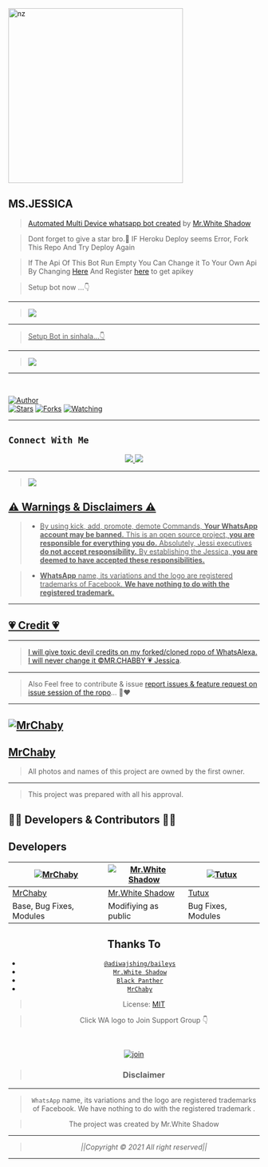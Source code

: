 
<img src="https://telegra.ph/file/57e0679dc28177770f449.jpg" alt="nz" width="350"/>
</p>

## MS.JESSICA


> [Automated Multi Device whatsapp bot created](https://github.com/whiteshadowofficial) by [Mr.White Shadow](https://github.com/whiteshadowofficial)

> Dont forget to give a star bro.🥲 IF Heroku Deploy seems Error, Fork This Repo And Try Deploy Again

> If The Api Of This Bot Run Empty You Can Change it To Your Own Api By Changing [Here](https://github.com/whiteshadowofficial/Jessi-WhatsApp-Bot-MD/blob/master/settings.js#L18) And Register [here](https://zenzapis.xyz/) to get apikey



> Setup bot now ...👇

----

> <a href="https://github.com/whiteshadowofficial/Jessi-Setup"><img src="https://img.shields.io/badge/Setup-Jessi WA Bot-ff0000?style=for-the-badge&logo=github&logoColor=FFFFFF6B&link=https://www.youtube.com/c/BOTINDO" /><br>

----

> Setup Bot in sinhala...👇

----

> <a href="https://github.com/whiteshadowofficial/Jessi-WhatsApp-Bot-MD/wiki/How-to-create-bot-in-sinhala"><img src="https://img.shields.io/badge/Setup-Jessi WA Bot-ff0000?style=for-the-badge&logo=github&logoColor=ff000000&link=https://www.youtube.com/c/BOTINDO" /><br>



----



</br>

<a href="https://github.com/whiteshadowofficial"><img title="Author" src="https://img.shields.io/badge/Author-whiteshadowofficial-blue.svg?color=54aeff&style=for-the-badge&logo=github" /></a>  
<a href="https://github.com/whiteshadowofficial"><img title="Stars" src="https://img.shields.io/github/stars/whiteshadowofficial/STEFANIE-MD-WA-BOT?color=54aeff&style=flat-square" /></a>
<a href="https://github.com/whiteshadowofficial/network/members"><img title="Forks" src="https://img.shields.io/github/forks/whiteshadowofficial/STEFANIE-MD-WA-BOT?color=54aeff&style=flat-square" /></a>
<a href="https://github.com/whiteshadowofficial/watchers"><img title="Watching" src="https://img.shields.io/github/watchers/whiteshadowofficial/STEFANIE-MD-WA-BOT?label=watchers&color=54aeff&style=flat-square" /></a> <br>




----


## ```Connect With Me```
<p align="center">
<a href="https://wa.me/94779529221"><img src="https://img.shields.io/badge/Contact Mr.White Shadow-25D366?style=for-the-badge&logo=whatsapp&logoColor=white" />
<a href="https://youtube.com/channel/UCKW8EUxAo6A7RKhc35H54wg"><img src="https://img.shields.io/badge/Subscribe WS MODZ OFC-ff0000?style=for-the-badge&logo=youtube&logoColor=ff000000&link=https://youtube.com/channel/UCKW8EUxAo6A7RKhc35H54wg" /><br>
</p>

----

> <a href="https://github.com/whiteshadowofficial/Jessi-Setup/blob/main/Features.md"><img src="https://img.shields.io/badge/Jessica-All Futures-ff0000?style=for-the-badge&logo=github&logoColor=yellowlink=https://www.youtube.com/c/BOTINDO" /><br>


  </div>



## ⚠ Warnings & Disclaimers ⚠

> - By using kick, add, promote, demote Commands, **Your WhatsApp account may be banned.** This is an open source project, **you are responsible for everything you do.** Absolutely, Jessi executives **do not accept responsibility.** By establishing the Jessica, **you are deemed to have accepted these responsibilities.**

> - **WhatsApp** name, its variations and the logo are registered trademarks of Facebook. **We have nothing to do with the registered trademark.**
----

## 💗 Credit 💗
 
----
 > I will give toxic devil credits on my forked/cloned ropo of WhatsAlexa. I will never change it [©MR.CHABBY 💗 Jessica](https://github.com/MrChaby/Jessi).
----
 > Also Feel free to contribute & issue [report issues & feature request on issue session of the ropo](https://github.com/MrChaby/Jessi)... 🙂❤️
  
 ----

[![MrChaby](https://github.com/MrChaby.png?size=100)](https://github.com/MrChaby) 
----
[MrChaby](https://github.com/MrChaby)
----

> All photos and names of this project are owned by the first owner.
----
> This project was prepared with all his approval.
## 👨‍💻 Developers & Contributors 👨‍💻

## Developers
  <div align="center">
    
  [![MrChaby](https://github.com/MrChaby.png?size=100)](https://github.com/MrChaby) |  [![Mr.White Shadow](https://github.com/whiteshadowofficial.png?size=100)](https://github.com/whiteshadowofficial) | [![Tutux](https://github.com/Tutux1.png?size=100)](https://github.com/Tutux1) 
----|----|----
[MrChaby](https://github.com/MrChaby)  | [Mr.White Shadow](https://github.com/whiteshadowofficial) | [Tutux](https://github.com/Tutux1)
Base, Bug Fixes, Modules | Modifiying  as   public | Bug Fixes, Modules

## Thanks To
* [`@adiwajshing/baileys`](https://github.com/adiwajshing/baileys)
* [`Mr.White Shadow`](https://github.com/whiteshadowofficial)
* [`Black Panther`](github.com/blackpantherofc)
* [`MrChaby`](github.com/MrChaby)





> License: [MIT](https://github.com/whiteshadowofficial/LICENSE)

> Click WA logo to Join Support Group 👇
<br>

  [![join](https://github.com/Alien-alfa/PublicBot/blob/main/wlogo.svg.png)](https://chat.whatsapp.com/I1uZccqxoqx5sOPrYHsbyc)

  <div align="center">


> ### Disclaimer
----

>`WhatsApp` name, its variations and the logo are registered trademarks of Facebook. We have nothing to do with the registered trademark
.

> The project was created by Mr.White Shadow

____________________________________________

> *||Copyright © 2021 All right reserved||*

____________________________________________
